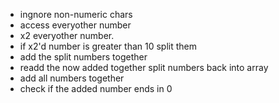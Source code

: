 <!-- - detect a number -->
<!-- - detect multiple numbers -->
- ingnore non-numeric chars
- access everyother number
- x2 everyother number.
- if x2'd number is greater than 10 split them
- add the split numbers together
- readd the now added together split numbers back into array
- add all numbers together
- check if the added number ends in 0